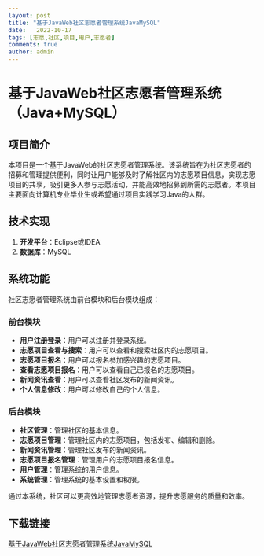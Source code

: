 ```yaml
---
layout: post
title: "基于JavaWeb社区志愿者管理系统JavaMySQL"
date:   2022-10-17
tags: [志愿,社区,项目,用户,志愿者]
comments: true
author: admin
---
```

# 基于JavaWeb社区志愿者管理系统（Java+MySQL）

## 项目简介
本项目是一个基于JavaWeb的社区志愿者管理系统。该系统旨在为社区志愿者的招募和管理提供便利，同时让用户能够及时了解社区内的志愿项目信息，实现志愿项目的共享，吸引更多人参与志愿活动，并能高效地招募到所需的志愿者。本项目主要面向计算机专业毕业生或希望通过项目实践学习Java的人群。

## 技术实现
1. **开发平台**：Eclipse或IDEA
2. **数据库**：MySQL

## 系统功能
社区志愿者管理系统由前台模块和后台模块组成：

### 前台模块
- **用户注册登录**：用户可以注册并登录系统。
- **志愿项目查看与搜索**：用户可以查看和搜索社区内的志愿项目。
- **志愿项目报名**：用户可以报名参加感兴趣的志愿项目。
- **查看志愿项目报名**：用户可以查看自己已报名的志愿项目。
- **新闻资讯查看**：用户可以查看社区发布的新闻资讯。
- **个人信息修改**：用户可以修改自己的个人信息。

### 后台模块
- **社区管理**：管理社区的基本信息。
- **志愿项目管理**：管理社区内的志愿项目，包括发布、编辑和删除。
- **新闻资讯管理**：管理社区发布的新闻资讯。
- **志愿项目报名管理**：管理用户的志愿项目报名信息。
- **用户管理**：管理系统的用户信息。
- **系统管理**：管理系统的基本设置和权限。

通过本系统，社区可以更高效地管理志愿者资源，提升志愿服务的质量和效率。

## 下载链接

[基于JavaWeb社区志愿者管理系统JavaMySQL](https://pan.quark.cn/s/9a4148148e69)